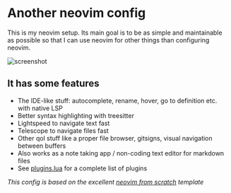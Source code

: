# Another neovim config
This is my neovim setup. Its main goal is to be as simple and maintainable as possible so that I can use neovim for other things than configuring neovim.


![screenshot](https://user-images.githubusercontent.com/70660230/162035785-c330ca13-a9f5-446c-b6cf-7689c7c6f38f.png)


## It has some features
- The IDE-like stuff: autocomplete, rename, hover, go to definition etc. with native LSP
- Better syntax highlighting with treesitter
- Lightspeed to navigate text fast
- Telescope to navigate files fast
- Other qol stuff like a proper file browser, gitsigns, visual navigation between buffers
- Also works as a note taking app / non-coding text editor for markdown files
- See [plugins.lua](https://github.com/eemilhaa/nvim/blob/main/lua/user/plugins.lua) for a complete list of plugins


*This config is based on the excellent [neovim from scratch](https://github.com/LunarVim/Neovim-from-scratch) template*
